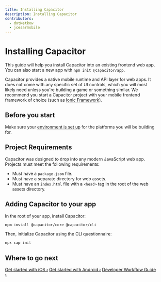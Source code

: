 ```yaml
---
title: Installing Capacitor
description: Installing Capacitor
contributors:
  - dotNetkow
  - jcesarmobile
---
```


# Installing Capacitor

This guide will help you install Capacitor into an existing frontend web app. You can also start a new app with `npm init @capacitor/app`.

Capacitor provides a native mobile runtime and API layer for web apps. It does not come with any specific set of UI controls, which you will most likely need unless you're building a game or something similar. We recommend you start a Capacitor project with your mobile frontend framework of choice (such as [Ionic Framework](https://ionicframework.com/)).

## Before you start

Make sure your [environment is set up](/docs/getting-started/environment-setup) for the platforms you will be building for.

## Project Requirements

Capacitor was designed to drop into any modern JavaScript web app. Projects must meet the following requirements:

- Must have a `package.json` file.
- Must have a separate directory for web assets.
- Must have an `index.html` file with a `<head>` tag in the root of the web assets directory.

## Adding Capacitor to your app

In the root of your app, install Capacitor:

```bash
npm install @capacitor/core @capacitor/cli
```

Then, initialize Capacitor using the CLI questionnaire:

```bash
npx cap init
```

## Where to go next

[Get started with iOS &#8250;](/docs/ios)
[Get started with Android &#8250;](/docs/android)
[Developer Workflow Guide &#8250;](/docs/basics/workflow)
